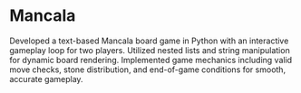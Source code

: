 # Mancala
Developed a text-based Mancala board game in Python with an interactive gameplay loop for two players. Utilized nested lists and string manipulation for dynamic board rendering. Implemented game mechanics including valid move checks, stone distribution, and end-of-game conditions for smooth, accurate gameplay.
